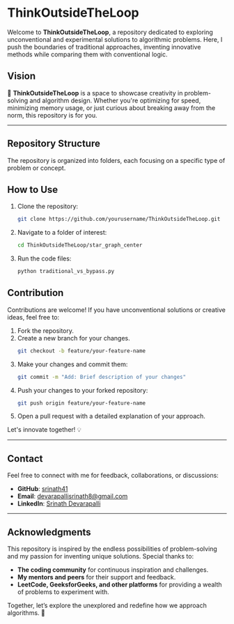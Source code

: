 # ThinkOutsideTheLoop

Welcome to **ThinkOutsideTheLoop**, a repository dedicated to exploring unconventional and experimental solutions to algorithmic problems. Here, I push the boundaries of traditional approaches, inventing innovative methods while comparing them with conventional logic.

## Vision

🚀 **ThinkOutsideTheLoop** is a space to showcase creativity in problem-solving and algorithm design. Whether you're optimizing for speed, minimizing memory usage, or just curious about breaking away from the norm, this repository is for you.

---

## Repository Structure

The repository is organized into folders, each focusing on a specific type of problem or concept.
## How to Use

1. Clone the repository:
   ```bash
   git clone https://github.com/yourusername/ThinkOutsideTheLoop.git
2. Navigate to a folder of interest:
   ```bash
   cd ThinkOutsideTheLoop/star_graph_center
3. Run the code files:
   ```bash
   python traditional_vs_bypass.py

## Contribution

Contributions are welcome! If you have unconventional solutions or creative ideas, feel free to:

1. Fork the repository.
2. Create a new branch for your changes.
   ```bash
   git checkout -b feature/your-feature-name
   ```
3. Make your changes and commit them:
   ```bash
   git commit -m "Add: Brief description of your changes"
   ```
4. Push your changes to your forked repository:
   ```bash
   git push origin feature/your-feature-name
   ```
5. Open a pull request with a detailed explanation of your approach.

Let's innovate together! 💡

---

## Contact

Feel free to connect with me for feedback, collaborations, or discussions:

- **GitHub**: [srinath41](https://github.com/srinath41)
- **Email**: [devarapallisrinath8@gmail.com](mailto:devarapallisrinath8@gmail.com)
- **LinkedIn**: [Srinath Devarapalli](https://linkedin.com/in/srinathdevarapalli)

---

## Acknowledgments

This repository is inspired by the endless possibilities of problem-solving and my passion for inventing unique solutions. Special thanks to:

- **The coding community** for continuous inspiration and challenges.
- **My mentors and peers** for their support and feedback.
- **LeetCode, GeeksforGeeks, and other platforms** for providing a wealth of problems to experiment with.

Together, let’s explore the unexplored and redefine how we approach algorithms. 🚀
```
